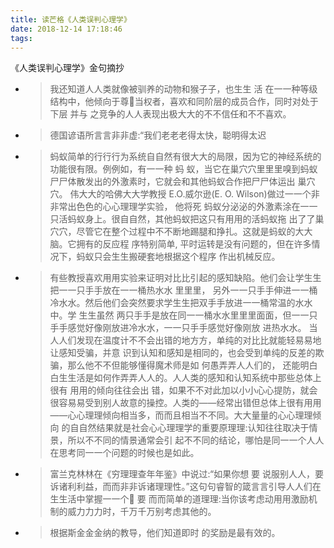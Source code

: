 ```yaml
---
title: 读芒格《人类误判心理学》
date: 2018-12-14 17:18:46
tags:
---
```

《人类误判心理学》金句摘抄<!--more-->

- >我还知道⼈人类就像被驯养的动物和猴⼦子，也⽣生 活 在⼀一种等级结构中，他倾向于尊􏰀当权者，喜欢和同阶层的成员合作，同时对处于下层 并与 之竞争的⼈人表现出极⼤大的不不信任和不不喜欢。

- >德国谚语所⾔言⾮非虚:“我们⽼老老得太快，聪明得太迟

- >蚂蚁简单的⾏行行为系统⾃自然有很⼤大的局限，因为它的神经系统的功能很有限。例例如，有⼀一种 蚂 蚁，当它在巢⽳穴⾥里里嗅到蚂蚁⼫尸体散发出的外激素时，它就会和其他蚂蚁合作把⼫尸体运出 巢⽳穴。 伟⼤大的哈佛⼤大学教授 E.O.威尔逊(E. O. Wilson)做过⼀一个⾮非常出⾊色的⼼心理理学实验， 他将死 蚂蚁分泌泌的外激素涂在⼀一只活蚂蚁身上。很⾃自然，其他蚂蚁把这只有⽤用的活蚂蚁拖 出了了巢⽳穴，尽管它在整个过程中不不断地踢腿和挣扎。这就是蚂蚁的⼤大脑。它拥有的反应程 序特别简单, 平时运转是没有问题的，但在许多情况下，蚂蚁只会⽣生搬硬套地根据这个程序 作出机械反应。

- >有些教授喜欢⽤用实验来证明对⽐比引起的感知缺陷。他们会让学⽣生把⼀一只⼿手放在⼀一桶热⽔水 ⾥里里， 另外⼀一只⼿手伸进⼀一桶冷⽔水。然后他们会突然要求学⽣生把双⼿手放进⼀一桶常温的⽔水中。学 ⽣生虽然 两只⼿手是放在同⼀一桶⽔水⾥里里⾯面，但⼀一只⼿手感觉好像刚放进冷⽔水，⼀一只⼿手感觉好像刚放 进热⽔水。 当⼈人们发现在温度计不不会出错的地⽅方，单纯的对⽐比就能轻易易地让感知受骗，并意 识到认知和感知是相同的，也会受到单纯的反差的欺骗，那么他不不但能够懂得魔术师是如 何愚弄弄⼈人们的， 还能明⽩白⽣生活是如何作弄弄⼈人的。⼈人类的感知和认知系统中那些总体上很有 ⽤用的倾向往往会出 错，如果不不对此加以⼩小⼼心提防，就会很容易易受到别⼈故意的操控。人类的——经常出错但总体上很有⽤用——⼼心理理倾向相当多，⽽而且相当不不同。⼤大量量的⼼心理理倾 向 的⾃自然结果就是社会⼼心理理学的重要原理理:认知往往取决于情景，所以不不同的情景通常会引 起不不同的结论，哪怕是同⼀一个⼈人在思考同⼀一个问题的时候也是如此。

- >富兰克林林在《穷理理查年年鉴》中说过:“如果你想 要 说服别⼈人，要诉诸利利益，⽽而⾮非诉诸理理性。”这句句睿智的箴⾔言引导⼈人们在⽣生活中掌握⼀一个􏰀 要 ⽽而简单的道理理:当你该考虑动⽤用激励机制的威⼒力力时，千万千万别考虑其他的。

- >根据斯⾦金金纳的教导，他们知道即时 的奖励是最有效的。
